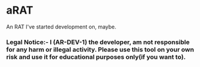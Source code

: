 # aRAT
An RAT I've started development on, maybe.
### Legal Notice:- I (AR-DEV-1) the developer, am not responsible for any harm or illegal activity. Please use this tool on your own risk and use it for educational purposes only(if you want to).
